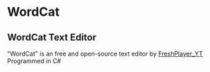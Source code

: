 # WordCat
## WordCat Text Editor
"WordCat" is an free and open-source text editor by [FreshPlayer_YT](https://www.freshplayeryt.com/)
Programmed in C#



